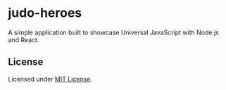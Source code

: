 # judo-heroes
A simple application built to showcase Universal JavaScript with Node.js and React.


## License
Licensed under [MIT License](LICENSE).
